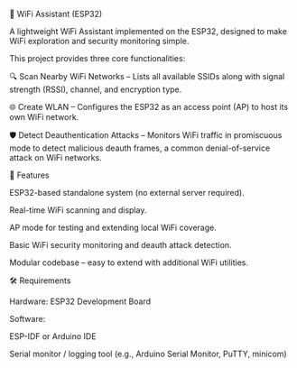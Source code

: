📡 WiFi Assistant (ESP32)

A lightweight WiFi Assistant implemented on the ESP32, designed to make WiFi exploration and security monitoring simple.

This project provides three core functionalities:

🔍 Scan Nearby WiFi Networks – Lists all available SSIDs along with signal strength (RSSI), channel, and encryption type.

🌐 Create WLAN – Configures the ESP32 as an access point (AP) to host its own WiFi network.

🛡️ Detect Deauthentication Attacks – Monitors WiFi traffic in promiscuous mode to detect malicious deauth frames, a common denial-of-service attack on WiFi networks.

🚀 Features

ESP32-based standalone system (no external server required).

Real-time WiFi scanning and display.

AP mode for testing and extending local WiFi coverage.

Basic WiFi security monitoring and deauth attack detection.

Modular codebase – easy to extend with additional WiFi utilities.

🛠️ Requirements

Hardware: ESP32 Development Board

Software:

ESP-IDF or Arduino IDE

Serial monitor / logging tool (e.g., Arduino Serial Monitor, PuTTY, minicom)

